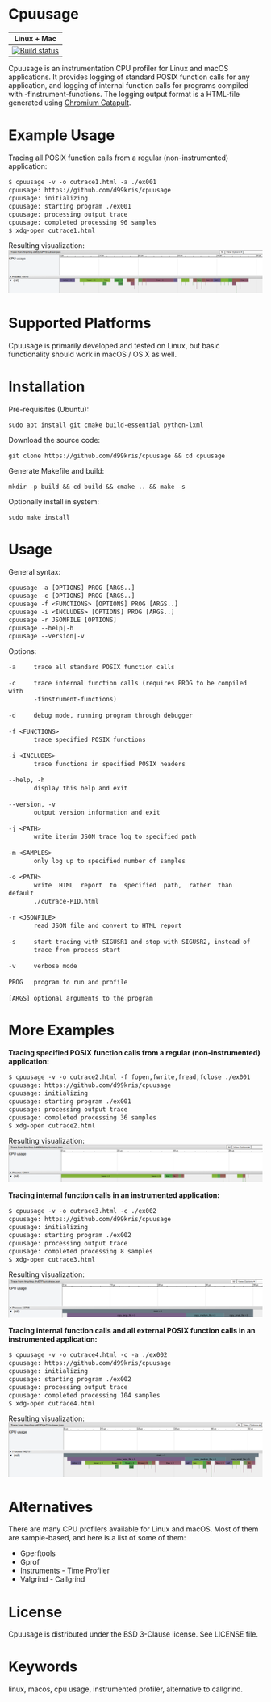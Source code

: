 Cpuusage
========

| **Linux + Mac** |
|-----------------|
| [![Build status](https://travis-ci.com/d99kris/cpuusage.svg?branch=master)](https://travis-ci.com/d99kris/cpuusage) |

Cpuusage is an instrumentation CPU profiler for Linux and macOS applications.
It provides logging of standard POSIX function calls for any application, and logging of
internal function calls for programs compiled with -finstrument-functions.
The logging output format is a HTML-file generated using 
[Chromium Catapult](https://github.com/catapult-project/catapult).

Example Usage
=============
Tracing all POSIX function calls from a regular (non-instrumented) application:

    $ cpuusage -v -o cutrace1.html -a ./ex001 
    cpuusage: https://github.com/d99kris/cpuusage
    cpuusage: initializing
    cpuusage: starting program ./ex001
    cpuusage: processing output trace
    cpuusage: completed processing 96 samples
    $ xdg-open cutrace1.html 

Resulting visualization:
![culog1 screenshot](/doc/culog1.png)

Supported Platforms
===================
Cpuusage is primarily developed and tested on Linux, but basic functionality
should work in macOS / OS X as well.

Installation
============
Pre-requisites (Ubuntu):

    sudo apt install git cmake build-essential python-lxml

Download the source code:

    git clone https://github.com/d99kris/cpuusage && cd cpuusage

Generate Makefile and build:

    mkdir -p build && cd build && cmake .. && make -s

Optionally install in system:

    sudo make install

Usage
=====

General syntax:

    cpuusage -a [OPTIONS] PROG [ARGS..]
    cpuusage -c [OPTIONS] PROG [ARGS..]
    cpuusage -f <FUNCTIONS> [OPTIONS] PROG [ARGS..]
    cpuusage -i <INCLUDES> [OPTIONS] PROG [ARGS..]
    cpuusage -r JSONFILE [OPTIONS]
    cpuusage --help|-h
    cpuusage --version|-v

Options:

    -a     trace all standard POSIX function calls

    -c     trace internal function calls (requires PROG to be compiled with
           -finstrument-functions)

    -d     debug mode, running program through debugger

    -f <FUNCTIONS>
           trace specified POSIX functions

    -i <INCLUDES>
           trace functions in specified POSIX headers

    --help, -h
           display this help and exit

    --version, -v
           output version information and exit

    -j <PATH>
           write iterim JSON trace log to specified path

    -m <SAMPLES>
           only log up to specified number of samples

    -o <PATH>
           write  HTML  report  to  specified  path,  rather  than  default
           ./cutrace-PID.html

    -r <JSONFILE>
           read JSON file and convert to HTML report

    -s     start tracing with SIGUSR1 and stop with SIGUSR2, instead of
           trace from process start

    -v     verbose mode

    PROG   program to run and profile

    [ARGS] optional arguments to the program

More Examples
=============
**Tracing specified POSIX function calls from a regular (non-instrumented) application:**

    $ cpuusage -v -o cutrace2.html -f fopen,fwrite,fread,fclose ./ex001 
    cpuusage: https://github.com/d99kris/cpuusage
    cpuusage: initializing
    cpuusage: starting program ./ex001
    cpuusage: processing output trace
    cpuusage: completed processing 36 samples
    $ xdg-open cutrace2.html 

Resulting visualization:
![culog2 screenshot](/doc/culog2.png)

**Tracing internal function calls in an instrumented application:**

    $ cpuusage -v -o cutrace3.html -c ./ex002
    cpuusage: https://github.com/d99kris/cpuusage
    cpuusage: initializing
    cpuusage: starting program ./ex002
    cpuusage: processing output trace
    cpuusage: completed processing 8 samples
    $ xdg-open cutrace3.html 

Resulting visualization:
![culog3 screenshot](/doc/culog3.png)

**Tracing internal function calls and all external POSIX function calls in an instrumented application:**

    $ cpuusage -v -o cutrace4.html -c -a ./ex002
    cpuusage: https://github.com/d99kris/cpuusage
    cpuusage: initializing
    cpuusage: starting program ./ex002
    cpuusage: processing output trace
    cpuusage: completed processing 104 samples
    $ xdg-open cutrace4.html 

Resulting visualization:
![culog4 screenshot](/doc/culog4.png)

Alternatives
============
There are many CPU profilers available for Linux and macOS. Most of them are
sample-based, and here is a list of some of them:
- Gperftools
- Gprof
- Instruments - Time Profiler
- Valgrind - Callgrind

License
=======
Cpuusage is distributed under the BSD 3-Clause license. See LICENSE file.

Keywords
========
linux, macos, cpu usage, instrumented profiler, alternative to callgrind.

